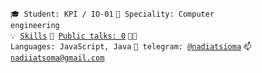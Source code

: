 <code>🎓 Student: KPI / IO-01</code>
<code>👷 Speciality: Computer engineering</code><br>
<code>💡 [Skills](SKILLS.md)</code>
<code>📢 [Public talks: 0](TALKS.md)</code>
<code>🧑‍💻 Languages: JavaScript, Java</code>
<code>💬 telegram: [@nadiatsioma](https://t.me/nadiatsioma)</code>
<code>📫 [nadiiatsoma@gmail.com](nadiiatsoma@gmail.com)</code>
